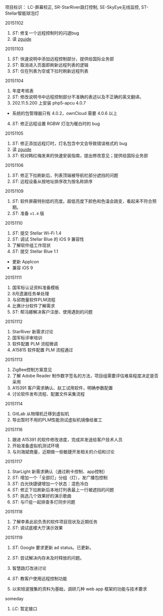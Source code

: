 项目标识： LC-屏幕校正, SR-StarRiver路灯控制, SE-SkyEye无线监控, ST-Stellar智能球泡灯

20151102

1. *ST*: 修复一个远程控制时的闪退bug
2. 读 [zguide](zguide.zeromq.org)

20151103

1. *ST*: 快速说明中添加远程控制部分，提供给国际业务部
2. *ST*: 取消进入页面即刷新远程列表的逻辑
3. *ST*: 仅在列表为空或下拉时刷新远程列表

20151104

1. 年度考核表
2. *ST*: 修改说明书中远程控制部分不准确的表述以及不正确的英文翻译。
3. 202.11.5.200 上安装 php5-apcu 4.0.7
  - 系统的包管理器只有 4.0.2，ownCloud 需要 4.0.6 以上
4. *ST*: 修正远程设置 RGBW 灯泡为暖白时的 bug

20151105

1. *ST*: 修正添加远程灯时，灯名包含中文会导致错误格式的 bug
2. 读 [zguide](zguide.zeromq.org) 
3. *ST*: 校对韩红梅发来的快速安装指南，提出修改意见；提供给国际业务部

20151106

1. *ST*: 修正下拉刷新后，列表顶端被导航栏部分遮挡的问题
2. *ST*: 远程设备从按地址排序改为按名称排序

20151109

1. *ST*: 软件屏蔽特别低的亮度。超低亮度下颜色和色温会跳变，看起来不符合预期。
2. *ST*: 准备 `v1.4` 版

20151110

1. *ST*: 提交 Stellar Wi-Fi 1.4
2. *ST*: 调试 Stellar Blue 的 iOS 9 兼容性
3. 了解软件组工作现状
4. *ST*: 提交 Stellar Blue 1.1
  - 更新 AppIcon
  - 兼容 iOS 9

20151111

1. 国军标认证资料准备模板
2. 8月遗漏任务单处理
3. 与邱商量软件PLM流程
4. 比赛计分软件了解需求
5. *ST*: 帮冯娜解决客户注册、使用遇到的问题

20151112

1. StarRiver 新需求讨论
2. 国军标评审培训
3. 软件配置 PLM 流程微调
4. A15815 软件配置 PLM 流程通过

20151113

1. ZigBee控制方案意见
2. 了解 Adobe Reader 制作数字签名的方法，项目组需要评估难易程度决定是否采用
3. A15391 客户需求确认、赵工试用软件，明确参数配置
4. 讨论软件发布流程、配置文件采集流程

20151114

1. GitLab 从物理机迁移到虚拟机
2. 导出暂时不用的PLM性能测试虚拟机镜像给崔工

20151116

1. 跟进 A15391 的软件修改进度，完成并发送给客户技术人员
2. 开始准备虚拟机测试环境
3. 与刘海斌商量，近期做一些敏捷开发相关的介绍和讨论

20151117

1. StarLight 新需求确认（通过刷卡控制、app控制）
2. *ST*: 增加一个「全部灯」分组（灯），发广播包控制
3. *ST*: 白光快捷键增加一个状态：混色冷白
4. *ST*: 修正下拉刷新后本地灯列表最上一行被遮挡的问题
5. *ST*: 挑选几个效果好的演示歌曲
6. *ST*: 与IT组一起排查多灯同步问题

20151118

1. 了解李素此前负责的软件项目现状及近期任务
2. *ST*: 调试底楼大厅演示效果

20151119

1. *ST*: Google 要求更新 ad status。已更新。
2. *ST*: 尝试解决内存未及时释放的问题。
3. 智慧路灯改进讨论
4. *ST*: 教客户使用远程控制功能

2. 以宋旭波搜集的资料为基础，调研几种 web app 框架的功能与技术要求

someday

1. *LC*: 暂定接口

[//]: # (comment)
